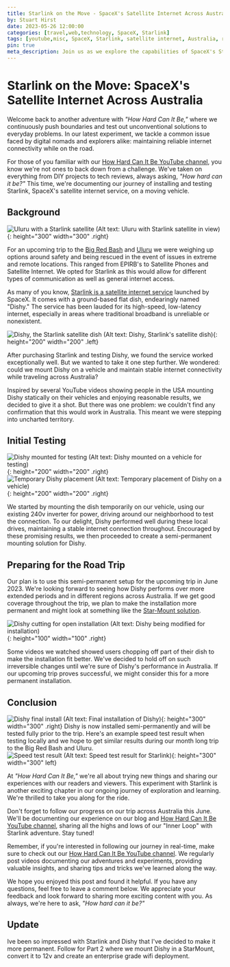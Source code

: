 ```yaml
---
title: Starlink on the Move - SpaceX's Satellite Internet Across Australia
by: Stuart Hirst
date: 2023-05-26 12:00:00
categories: [travel,web,technology, SpaceX, Starlink]
tags: [youtube,misc, SpaceX, Starlink, satellite internet, Australia, road trip]
pin: true
meta_description: Join us as we explore the capabilities of SpaceX's Starlink satellite internet on a road trip across Australia. We document our journey of installing and testing the service on a moving vehicle.
---
```


# Starlink on the Move: SpaceX's Satellite Internet Across Australia

Welcome back to another adventure with _"How Hard Can It Be,"_ where we continuously push boundaries and test out unconventional solutions to everyday problems. In our latest experiment, we tackle a common issue faced by digital nomads and explorers alike: maintaining reliable internet connectivity while on the road.

For those of you familiar with our [How Hard Can It Be YouTube channel](https://www.youtube.com/@howhardcanitbe-live), you know we're not ones to back down from a challenge. We've taken on everything from DIY projects to tech reviews, always asking, _"How hard can it be?"_ This time, we're documenting our journey of installing and testing Starlink, SpaceX's satellite internet service, on a moving vehicle.

## Background

![Uluru with a Starlink satellite (Alt text: Uluru with Starlink satellite in view)](/assets/img/posts/starlink-on-the-move/ULURU.jpg){: height="300" width="300" .right} 

For an upcoming trip to the [Big Red Bash](https://bigredbash.com.au/home/) and [Uluru](https://parksaustralia.gov.au/uluru/) we were weighing up options around safety and being rescued in the event of issues in extreme and remote locations. This ranged from EPIRB's to Satellite Phones and Satellite Internet. We opted for Starlink as this would allow for different types of communication as well as general internet access.

As many of you know, [Starlink is a satellite internet service](https://www.starlink.com/roam) launched by SpaceX. It comes with a ground-based flat dish, endearingly named "Dishy." The service has been lauded for its high-speed, low-latency internet, especially in areas where traditional broadband is unreliable or nonexistent.

![Dishy, the Starlink satellite dish (Alt text: Dishy, Starlink's satellite dish)](/assets/img/posts/starlink-on-the-move/dishy.png){: height="200" width="200" .left} 

After purchasing Starlink and testing Dishy, we found the service worked exceptionally well. But we wanted to take it one step further. We wondered: could we mount Dishy on a vehicle and maintain stable internet connectivity while traveling across Australia?

Inspired by several YouTube videos showing people in the USA mounting Dishy statically on their vehicles and enjoying reasonable results, we decided to give it a shot. But there was one problem: we couldn't find any confirmation that this would work in Australia. This meant we were stepping into uncharted territory.

## Initial Testing

![Dishy mounted for testing (Alt text: Dishy mounted on a vehicle for testing)](/assets/img/posts/starlink-on-the-move/dishy-semi-perm-testing.jpeg){: height="200" width="200" .right} 
![Temporary Dishy placement (Alt text: Temporary placement of Dishy on a vehicle)](/assets/img/posts/starlink-on-the-move/dishy-temp-placement.jpeg){: height="200" width="200" .right}

We started by mounting the dish temporarily on our vehicle, using our existing 240v inverter for power, driving around our neighborhood to test the connection. To our delight, Dishy performed well during these local drives, maintaining a stable internet connection throughout. Encouraged by these promising results, we then proceeded to create a semi-permanent mounting solution for Dishy.

## Preparing for the Road Trip

Our plan is to use this semi-permanent setup for the upcoming trip in June 2023. We're looking forward to seeing how Dishy performs over more extended periods and in different regions across Australia. If we get good coverage throughout the trip, we plan to make the installation more permanent and might look at something like the [Star-Mount solution](https://star-mountsystems.com/products/low-profile-flat-mount-for-rectangle-starlink-dishy?variant=44947624919356). 

![Dishy cutting for open installation (Alt text: Dishy being modified for installation)](/assets/img/posts/starlink-on-the-move/dishy-cutting-open.png){: height="100" width="100" .right} 

Some videos we watched showed users chopping off part of their dish to make the installation fit better. We've decided to hold off on such irreversible changes until we're sure of Dishy's performance in Australia. If our upcoming trip proves successful, we might consider this for a more permanent installation.

## Conclusion

![Dishy final install (Alt text: Final installation of Dishy)](/assets/img/posts/starlink-on-the-move/dishy-final-install.jpeg){: height="300" width="300" .right}
Dishy is now installed semi-permanently and will be tested fully prior to the trip. Here's an example speed test result when testing locally and we hope to get similar results during our month long trip to the Big Red Bash and Uluru.<br>![Speed test result (Alt text: Speed test result for Starlink)](/assets/img/posts/starlink-on-the-move/speed-test.png){: height="300" width="300" left} 

At _"How Hard Can It Be,"_ we're all about trying new things and sharing our experiences with our readers and viewers. This experiment with Starlink is another exciting chapter in our ongoing journey of exploration and learning. We're thrilled to take you along for the ride.

Don't forget to follow our progress on our trip across Australia this June. We'll be documenting our experience on our blog and [How Hard Can It Be YouTube channel](https://www.youtube.com/@howhardcanitbe-live), sharing all the highs and lows of our "Inner Loop" with Starlink adventure. Stay tuned!

Remember, if you're interested in following our journey in real-time, make sure to check out our [How Hard Can It Be YouTube channel](https://www.youtube.com/@howhardcanitbe-live). We regularly post videos documenting our adventures and experiments, providing valuable insights, and sharing tips and tricks we've learned along the way.

We hope you enjoyed this post and found it helpful. If you have any questions, feel free to leave a comment below. We appreciate your feedback and look forward to sharing more exciting content with you. As always, we're here to ask, _"How hard can it be?"_

## Update

Ive been so impressed with Starlink and Dishy that I've decided to make it more permanent. Follow for Part 2 where we mount Dishy in a StarMount, convert it to 12v and create an enterprise grade wifi deployment.


